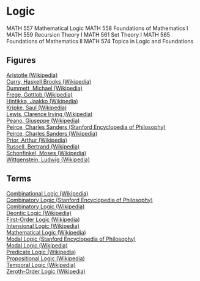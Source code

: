 # Logic

MATH 557 Mathematical Logic
MATH 558 Foundations of Mathematics I
MATH 559 Recursion Theory I
MATH 561 Set Theory I
MATH 565 Foundations of Mathematics II
MATH 574 Topics in Logic and Foundations





## Figures

[Aristotle (Wikipedia)](https://en.wikipedia.org/wiki/Aristotle)<br>
[Curry, Haskell Brooks (Wikipedia)](https://en.wikipedia.org/wiki/Haskell_Curry)<br>
[Dummett, Michael (Wikipedia)](https://en.wikipedia.org/wiki/Michael_Dummett)<br>
[Frege, Gottlob (Wikipedia)](https://en.wikipedia.org/wiki/Gottlob_Frege)<br>
[Hintikka, Jaakko (Wikipedia)](https://en.wikipedia.org/wiki/Jaakko_Hintikka)<br>
[Kripke, Saul (Wikipedia)](https://en.wikipedia.org/wiki/Saul_Kripke)<br>
[Lewis, Clarence Irving (Wikipedia)](https://en.wikipedia.org/wiki/C._I._Lewis)<br>
[Peano, Giuseppe (Wikipedia)](https://en.wikipedia.org/wiki/Giuseppe_Peano)<br>
[Peirce, Charles Sanders (Stanford Encyclopedia of Philosophy)](https://plato.stanford.edu/entries/peirce/)<br>
[Peirce, Charles Sanders (Wikipedia)](https://en.wikipedia.org/wiki/Charles_Sanders_Peirce)<br>
[Prior, Arthur (Wikipedia)](https://en.wikipedia.org/wiki/Arthur_Prior)<br>
[Russell, Bertrand (Wikipedia)](https://en.wikipedia.org/wiki/Bertrand_Russell)<br>
[Schonfinkel, Moses (Wikipedia)](https://en.wikipedia.org/wiki/Moses_Schönfinkel)<br>
[Wittgenstein, Ludwig (Wikipedia)](https://en.wikipedia.org/wiki/Ludwig_Wittgenstein)<br>

## Terms

[Combinational Logic (Wikipedia)](https://en.wikipedia.org/wiki/Combinational_logic)<br>
[Combinatory Logic (Stanford Encyclopedia of Philosophy)](https://plato.stanford.edu/entries/logic-combinatory/)<br>
[Combinatory Logic (Wikipedia)](https://en.wikipedia.org/wiki/Combinatory_logic)<br>
[Deontic Logic (Wikipedia)](https://en.wikipedia.org/wiki/Deontic_logic)<br>
[First-Order Logic (Wikipedia)](https://en.wikipedia.org/wiki/First-order_logic)<br>
[Intensional Logic (Wikipedia)](https://en.wikipedia.org/wiki/Intensional_logic)<br>
[Mathematical Logic (Wikipedia)](https://en.wikipedia.org/wiki/Mathematical_logic)<br>
[Modal Logic (Stanford Encyclopedia of Philosophy)](https://plato.stanford.edu/entries/logic-modal/)<br>
[Modal Logic (Wikipedia)](https://en.wikipedia.org/wiki/Modal_logic)<br>
[Predicate Logic (Wikipedia)](https://en.wikipedia.org/wiki/First-order_logic)<br>
[Propositional Logic (Wikipedia)](https://en.wikipedia.org/wiki/Propositional_calculus)<br>
[Temporal Logic (Wikipedia)](https://en.wikipedia.org/wiki/Temporal_logic)<br>
[Zeroth-Order Logic (Wikipedia)](https://en.wikipedia.org/wiki/Zeroth-order_logic)<br>
